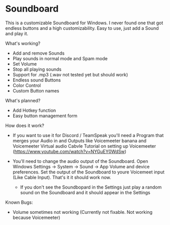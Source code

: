# Soundboard
This is a customizable Soundboard for Windows. I never found one that got endless buttons and a high customizability. Easy to use, just add a Sound and play it.

What's working?
  - Add and remove Sounds
  - Play sounds in normal mode and Spam mode
  - Set Volume
  - Stop all playing sounds
  - Support for .mp3 (.wav not tested yet but should work)
  - Endless sound Buttons
  - Color Control
  - Custom Button names
  
What's planned?
  - Add Hotkey function
  - Easy button management form
  
  
How does it work?

  - If you want to use it for Discord / TeamSpeak you'll need a Program that merges your Audio in and Outputs like Voicemeeter banana and Voicemeeter Virtual audio Cabvle
    Tutorial on setting up  Voicemeeter (https://www.youtube.com/watch?v=NYGuEY0WdSw)
    
  - You'll need to change the audio output of the Soundboard. Open Windows Settings -> System -> Sound -> App Volume and device preferences.
    Set the output of the Soundboard to youre Voicemeet input (Like Cable Input). That's it it should work now.
      - If you don't see the Soundbopard in the Settings just play a random sound on the Soundboard and it should appear in the Settings
      
      
Known Bugs:
  - Volume sometimes not working (Currently not fixable. Not working because Voicemeeter)
  
